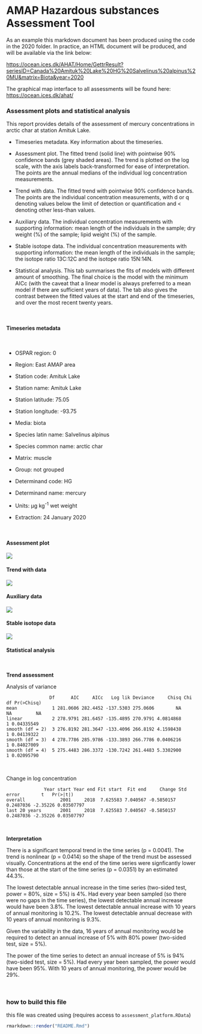 AMAP Hazardous substances Assessment Tool
================

As an example this markdown document has been produced using the code in
the 2020 folder. In practice, an HTML document will be produced, and
will be available via the link below:

<https://ocean.ices.dk/AHAT/Home/GettrResult?seriesID=Canada%20Amituk%20Lake%20HG%20Salvelinus%20alpinus%20MU&matrix=Biota&year=2020>

The graphical map interface to all assessments will be found here:
<https://ocean.ices.dk/ahat/>

### Assessment plots and statistical analysis

This report provides details of the assessment of mercury concentrations
in arctic char at station Amituk Lake.

<ul>

<li class="gap">

Timeseries metadata. Key information about the timeseries.

</li>

<li class="gap">

Assessment plot. The fitted trend (solid line) with pointwise 90%
confidence bands (grey shaded areas). The trend is plotted on the log
scale, with the axis labels back-transformed for ease of interpretation.
The points are the annual medians of the individual log concentration
measurements.

</li>

<li class="gap">

Trend with data. The fitted trend with pointwise 90% confidence bands.
The points are the individual concentration measurements, with d or q
denoting values below the limit of detection or quantification and \<
denoting other less-than values.

</li>

<li class="gap">

Auxiliary data. The individual concentration measurements with
supporting information: mean length of the individuals in the sample;
dry weight (%) of the sample; lipid weight (%) of the sample.

</li>

<li class="gap">

Stable isotope data. The individual concentration measurements with
supporting information: the mean length of the individuals in the
sample; the isotope ratio 13C:12C and the isotope ratio 15N:14N.

</li>

<!-- <li class = "gap">Assessment (related compounds).  Assessment plots for all the compounds in the same chemical group.</li> -->

<!-- <li class = "gap">Data (related compounds). A scatter plot matrix of the individual concentration measurements for all the compounds in the same chemical group.</li> -->

<li class="gap">

Statistical analysis. This tab summarises the fits of models with
different amount of smoothing. The final choice is the model with the
minimum AICc (with the caveat that a linear model is always preferred to
a mean model if there are sufficient years of data). The tab also gives
the contrast between the fitted values at the start and end of the
timeseries, and over the most recent twenty years.

</li>

</ul>

<br>

#### Timeseries metadata

<br>

<ul>

<li>

OSPAR region: 0

</li>

<li>

Region: East AMAP area

</li>

<li>

Station code: Amituk Lake

</li>

<li>

Station name: Amituk Lake

</li>

<li>

Station latitude: 75.05

</li>

<li class="gap">

Station longitude: -93.75

</li>

<li>

Media: biota

</li>

<li>

Species latin name: Salvelinus alpinus

</li>

<li>

Species common name: arctic char

</li>

<li>

Matrix: muscle

</li>

<li class="gap">

Group: not grouped

</li>

<li>

Determinand code: HG

</li>

<li>

Determinand name: mercury

</li>

<li class="gap">

Units: μg kg<sup>-1</sup> wet weight

</li>

<li>

Extraction: 24 January 2020

</li>

</ul>

<br>

#### Assessment plot

![](README_files/figure-gfm/assessment_plot-1.png)<!-- -->

#### Trend with data

![](README_files/figure-gfm/data_plot-1.png)<!-- -->

#### Auxiliary data

![](README_files/figure-gfm/auxiliary_data-1.png)<!-- -->

#### Stable isotope data

![](README_files/figure-gfm/isotope_data-1.png)<!-- -->

<!-- #### Assessments (related compounds) -->

<!-- ```{r, include = FALSE} -->

<!-- ok <- ! info$detGroup %in% "Imposex" -->

<!-- ``` -->

<!-- ```{asis, eval = !ok} -->

<!-- <br>  -->

<!-- No related responses assessed. -->

<!-- ``` -->

<!-- ```{r multi_assessment, eval = ok, echo = FALSE, message = FALSE, warning = FALSE, fig.width = 9, fig.height = 7} -->

<!-- plot.multiassessment( -->

<!--   assessment_object$data, assessment_object$assessment, info_multi, type = "assessment") -->

<!-- ``` -->

<!-- #### Data (related compounds) -->

<!-- ```{r, include = FALSE} -->

<!-- ok <- ! info$detGroup %in% "Imposex" -->

<!-- ``` -->

<!-- ```{asis, eval = !ok} -->

<!-- <br>  -->

<!-- No related responses assessed. -->

<!-- ``` -->

<!-- ```{r multi_data, eval = ok, echo = FALSE, message = FALSE, warning = FALSE, fig.width = 9, fig.height = 7} -->

<!-- plot.multidata(assessment_object$data, info_multi) -->

<!-- ``` -->

#### Statistical analysis

<br>

**Trend assessment**

Analysis of variance

``` 
                Df      AIC     AICc   Log lik Deviance     Chisq Chi df Pr(>Chisq)
mean             1 281.0606 282.4452 -137.5303 275.0606        NA     NA         NA
linear           2 278.9791 281.6457 -135.4895 270.9791 4.0814868      1 0.04335549
smooth (df = 2)  3 276.8192 281.3647 -133.4096 266.8192 4.1598438      1 0.04139322
smooth (df = 3)  4 278.7786 285.9786 -133.3893 266.7786 0.0406216      1 0.84027009
smooth (df = 4)  5 275.4483 286.3372 -130.7242 261.4483 5.3302900      1 0.02095790
```

<br>

Change in log concentration

``` 
              Year start Year end Fit start  Fit end     Change Std error        t   Pr(>|t|)
overall             2001     2018  7.625583 7.040567 -0.5850157 0.2487036 -2.35226 0.03507797
last 20 years       2001     2018  7.625583 7.040567 -0.5850157 0.2487036 -2.35226 0.03507797
```

<br>

**Interpretation**

There is a significant temporal trend in the time series (p = 0.0041).
The trend is nonlinear (p = 0.0414) so the shape of the trend must be
assessed visually. Concentrations at the end of the time series were
signficantly lower than those at the start of the time series (p =
0.0351) by an estimated 44.3%.

The lowest detectable annual increase in the time series (two-sided
test, power = 80%, size = 5%) is 4%. Had every year been sampled (so
there were no gaps in the time series), the lowest detectable annual
increase would have been 3.8%. The lowest detectable annual increase
with 10 years of annual monitoring is 10.2%. The lowest detectable
annual decrease with 10 years of annual monitoring is 9.3%.

Given the variability in the data, 16 years of annual monitoring would
be required to detect an annual increase of 5% with 80% power (two-sided
test, size = 5%).

The power of the time series to detect an annual increase of 5% is 94%
(two-sided test, size = 5%). Had every year been sampled, the power
would have been 95%. With 10 years of annual monitoring, the power would
be 29%.

<br/>

<!-- **Status assessment** -->

<!-- ```{r, eval = status_ok & info$detGroup != "Imposex", child = "assessment platform status.Rmd"} -->

<!-- ``` -->

<!-- ```{r, eval = status_ok & info$detGroup == "Imposex", child = "assessment platform status imposex.Rmd"} -->

<!-- ``` -->

### how to build this file

this file was created using (requires access to
`assessment_platform.RData`)

``` r
rmarkdown::render("README.Rmd")
```
